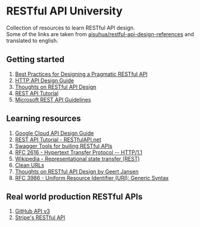 # RESTful API University

Collection of resources to learn RESTful API design.  
Some of the links are taken from [aisuhua/restful-api-design-references](https://github.com/aisuhua/restful-api-design-references) and translated to english.

## Getting started
1. [Best Practices for Designing a Pragmatic RESTful API](https://www.vinaysahni.com/best-practices-for-a-pragmatic-restful-api)
1. [HTTP API Design Guide](https://github.com/interagent/http-api-design)
1. [Thoughts on RESTful API Design](https://restful-api-design.readthedocs.io/en/latest/)
1. [REST API Tutorial](https://www.restapitutorial.com/)
1. [Microsoft REST API Guidelines](https://github.com/Microsoft/api-guidelines/blob/vNext/Guidelines.md)

## Learning resources
1. [Google Cloud API Design Guide](https://cloud.google.com/apis/design) 
1. [REST API Tutorial - RESTfulAPI.net](https://restfulapi.net/)  
1. [Swagger Tools for builing RESTful APIs](https://swagger.io/)  
1. [RFC 2616 - Hypertext Transfer Protocol -- HTTP/1.1](https://tools.ietf.org/html/rfc2616)
1. [Wikipedia - Representational state transfer (REST)](https://en.wikipedia.org/wiki/Representational_state_transfer)
1. [Clean URLs](https://en.wikipedia.org/wiki/Clean_URL)
1. [Thoughts on RESTful API Design by Geert Jansen](https://restful-api-design.readthedocs.io/en/latest/)
1. [RFC 3986 - Uniform Resource Identifier (URI): Generic Syntax](https://tools.ietf.org/html/rfc3986)

## Real world production RESTful APIs
1. [GitHub API v3](https://developer.github.com/v3/)
1. [Stripe's RESTful API](https://stripe.com/docs/api)
